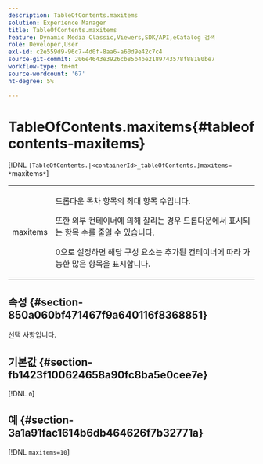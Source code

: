 ```yaml
---
description: TableOfContents.maxitems
solution: Experience Manager
title: TableOfContents.maxitems
feature: Dynamic Media Classic,Viewers,SDK/API,eCatalog 검색
role: Developer,User
exl-id: c2e559d9-96c7-4d0f-8aa6-a60d9e42c7c4
source-git-commit: 206e4643e3926cb85b4be2189743578f88180be7
workflow-type: tm+mt
source-wordcount: '67'
ht-degree: 5%

---
```


# TableOfContents.maxitems{#tableofcontents-maxitems}

[!DNL `[TableOfContents.|<containerId>_tableOfContents.]maxitems= *`maxitems`*`]

<table id="table_F9BC656721B04870AC628ACBC47E7200"> 
 <tbody> 
  <tr> 
   <td> <p> <span class="codeph"><span class="varname"> maxitems</span></span> </p> </td> 
   <td> <p>드롭다운 목차 항목의 최대 항목 수입니다. </p> <p>또한 외부 컨테이너에 의해 잘리는 경우 드롭다운에서 표시되는 항목 수를 줄일 수 있습니다. </p> <p><span class="codeph"> 0</span>으로 설정하면 해당 구성 요소는 추가된 컨테이너에 따라 가능한 많은 항목을 표시합니다. </p> </td> 
  </tr> 
 </tbody> 
</table>

## 속성 {#section-850a060bf471467f9a640116f8368851}

선택 사항입니다.

## 기본값 {#section-fb1423f100624658a90fc8ba5e0cee7e}

[!DNL `0`]

## 예 {#section-3a1a91fac1614b6db464626f7b32771a}

[!DNL `maxitems=10`]
